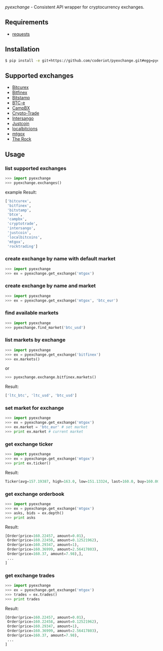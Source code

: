 *pyexchange* - Consistent API wrapper for cryptocurrency exchanges.

## Requirements

 - [requests](http://docs.python-requests.org/en/latest/)

## Installation
```sh
$ pip install -e git+https://github.com/coderiot/pyexchange.git#egg=pyexchange
```
## Supported exchanges
 - [Bitcurex](https://bitcurex.com/)
 - [Bitfinex](https://www.bitfinex.com/)
 - [Bitstamp](https://www.bitstamp.net/)
 - [BTC-e](https://btc-e.com/)
 - [CampBX](https://campbx.com/)
 - [Crypto-Trade](https://crypto-trade.com/)
 - [Intersango](https://intersango.com/)
 - [Justcoin](https://justcoin.com/)
 - [localbitcions](https://localbitcoins.com/)
 - [mtgox](https://www.mtgox.com/)
 - [The Rock](https://www.therocktrading.com/)

## Usage
### list supported exchanges
```python
>>> import pyexchange
>>> pyexchange.exchanges()
```

example Result:

```python
['bitcurex',
 'bitfinex',
 'bitstamp',
 'btce',
 'campbx',
 'cryptotrade',
 'intersango',
 'justcoin',
 'localbitcoins',
 'mtgox',
 'rocktrading']
```

### create exchange by name with default market
```python
>>> import pyexchange
>>> ex = pyexchange.get_exchange('mtgox')
```

### create exchange by name and market
```python
>>> import pyexchange
>>> ex = pyexchange.get_exchange('mtgox', 'btc_eur')
```

### find available markets
```python
>>> import pyexchange
>>> pyexchange.find_market('btc_usd')
```

### list markets by exchange
```python
>>> import pyexchange
>>> ex = pyexchange.get_exchange('bitfinex')
>>> ex.markets()
```

or

```python
>>> pyexchange.exchange.bitfinex.markets()
```

Result:

```python
['ltc_btc', 'ltc_usd', 'btc_usd']
```

### set market for exchange
```python
>>> import pyexchange
>>> ex = pyexchange.get_exchange('mtgox')
>>> ex.market = 'btc_eur' # set market
>>> print ex.market # current market
```

### get exchange ticker
```python
>>> import pyexchange
>>> ex = pyexchange.get_exchange('mtgox')
>>> print ex.ticker()
```

Result:
```python
Ticker(avg=157.19387, high=163.0, low=151.13324, last=160.0, buy=160.00001, sell=160.16, vol=22805.90812588)
```

### get exchange orderbook
```python
>>> import pyexchange
>>> ex = pyexchange.get_exchange('mtgox')
>>> asks, bids = ex.depth()
>>> print asks
```

Result:
```python
[Order(price=160.22457, amount=0.01),
 Order(price=160.22458, amount=0.12521962),
 Order(price=160.29347, amount=1),
 Order(price=160.36999, amount=2.56417803),
 Order(price=160.37, amount=7.98),],
 ...
]
```

### get exchange trades
```python
>>> import pyexchange
>>> ex = pyexchange.get_exchange('mtgox')
>>> trades = ex.trades()
>>> print trades
```

Result:
```python
[Order(price=160.22457, amount=0.01),
 Order(price=160.22458, amount=0.12521962),
 Order(price=160.29347, amount=1),
 Order(price=160.36999, amount=2.56417803),
 Order(price=160.37, amount=7.98),
 ...
]
```

